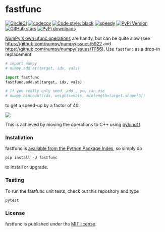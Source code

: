 # fastfunc

[![CircleCI](https://img.shields.io/circleci/project/github/nschloe/fastfunc/master.svg?style=flat-square)](https://circleci.com/gh/nschloe/fastfunc/tree/master)
[![codecov](https://img.shields.io/codecov/c/github/nschloe/fastfunc.svg?style=flat-square)](https://codecov.io/gh/nschloe/fastfunc)
[![Code style: black](https://img.shields.io/badge/code%20style-black-000000.svg?style=flat-square)](https://github.com/psf/black)
[![speedy](https://img.shields.io/badge/speedy-gonzales-ff69b4.svg?style=flat-square)](https://github.com/nschloe/fastfunc)
[![PyPi Version](https://img.shields.io/pypi/v/fastfunc.svg?style=flat-square)](https://pypi.org/project/fastfunc)
[![GitHub stars](https://img.shields.io/github/stars/nschloe/fastfunc.svg?style=flat-square&logo=github&label=Stars&logoColor=white)](https://github.com/nschloe/fastfunc)
[![PyPi downloads](https://img.shields.io/pypi/dm/fastfunc.svg?style=flat-square)](https://pypistats.org/packages/fastfunc)

[NumPy's own ufunc
operations](https://docs.scipy.org/doc/numpy/reference/generated/numpy.ufunc.at.html)
are handy, but can be quite slow (see https://github.com/numpy/numpy/issues/5922 and
https://github.com/numpy/numpy/issues/11156).  Use `fastfunc` as a drop-in replacement
```python
# import numpy
# numpy.add.at(target, idx, vals)

import fastfunc
fastfunc.add.at(target, idx, vals)

# If you really only need _add_, you can use
# numpy.bincount(idx, weights=vals, minlength=target.shape[0])
```
to get a speed-up by a factor of 40.

![](https://nschloe.github.io/fastfunc/add.svg)

This is achieved by moving the operations to C++ using [pybind11](https://github.com/pybind/pybind11).

### Installation

fastfunc is [available from the Python Package
Index](https://pypi.org/project/fastfunc/), so simply do
```
pip install -U fastfunc
```
to install or upgrade.

### Testing

To run the fastfunc unit tests, check out this repository and type
```
pytest
```

### License

fastfunc is published under the [MIT license](https://en.wikipedia.org/wiki/MIT_License).
